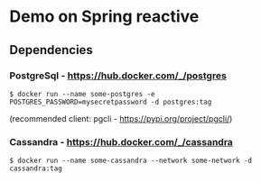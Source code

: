 
# Demo on Spring reactive

## Dependencies

### PostgreSql - https://hub.docker.com/_/postgres

```
$ docker run --name some-postgres -e POSTGRES_PASSWORD=mysecretpassword -d postgres:tag
```

(recommended client: pgcli - https://pypi.org/project/pgcli/)

### Cassandra - https://hub.docker.com/_/cassandra

```
$ docker run --name some-cassandra --network some-network -d cassandra:tag
```
